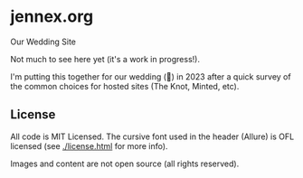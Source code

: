 # jennex.org

Our Wedding Site

Not much to see here yet (it's a work in progress!).

I'm putting this together for our wedding (:tada:) in 2023 after a
quick survey of the common choices for hosted sites (The Knot, Minted,
etc).

## License

All code is MIT Licensed. The cursive font used in the header (Allure)
is OFL licensed (see [./license.html](./license.html) for more info).

Images and content are not open source (all rights reserved).

